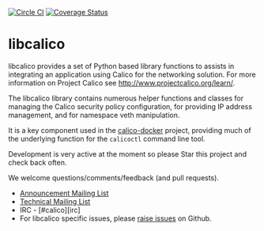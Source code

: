 [![Circle CI](https://circleci.com/gh/projectcalico/libcalico.svg?style=svg)](https://circleci.com/gh/projectcalico/libcalico) [![Coverage Status](https://coveralls.io/repos/projectcalico/libcalico/badge.svg?branch=master&service=github)](https://coveralls.io/github/projectcalico/libcalico?branch=master)
# libcalico

libcalico provides a set of Python based library functions to assists in 
integrating an application using Calico for the networking solution.  For more 
information on Project Calico see http://www.projectcalico.org/learn/.

The libcalico library contains numerous helper functions and classes for 
managing the Calico security policy configuration, for providing IP address 
management, and for namespace veth manipulation.

It is a key component used in the [calico-docker][calico-docker] project, 
providing much of the underlying function for the `calicoctl` command line 
tool.

Development is very active at the moment so please Star this project and check 
back often.

We welcome questions/comments/feedback (and pull requests).

* [Announcement Mailing List](http://lists.projectcalico.org/mailman/listinfo/calico-announce_lists.projectcalico.org)
* [Technical Mailing List](http://lists.projectcalico.org/mailman/listinfo/calico-tech_lists.projectcalico.org)
* IRC - [#calico][irc]
* For libcalico specific issues, please [raise issues][raise-issues] on 
Github.


[project-calico]: http://www.projectcalico.org/
[calico-docker]: https://github.com/projectcalico/calico-docker
[raise-issues]: https://github.com/projectcalico/calico-docker/issues/new
